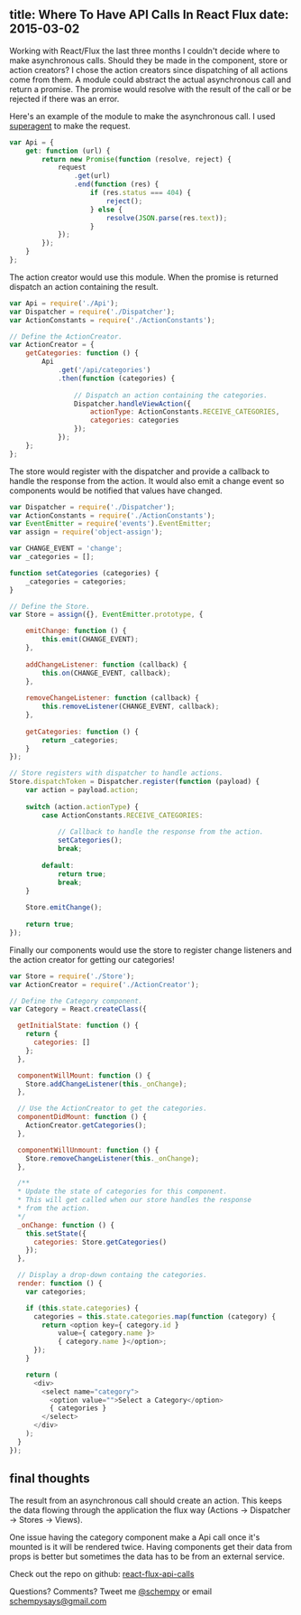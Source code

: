 title: Where To Have API Calls In React Flux
date: 2015-03-02
---

Working with React/Flux the last three months I couldn't decide where to make asynchronous calls. Should they be made in the component, store or action creators? I chose the action creators since dispatching of all actions come from them. A module could abstract the actual asynchronous call and return a promise.  The promise would resolve with the result of the call or be rejected if there was an error.

Here's an example of the module to make the asynchronous call. I used [superagent](https://github.com/visionmedia/superagent) to make the request.

```js
var Api = {
	get: function (url) {
		return new Promise(function (resolve, reject) {
			request
				.get(url)
				.end(function (res) {
					if (res.status === 404) {
						reject();
					} else {
						resolve(JSON.parse(res.text));
					}
			});
		});
	}
}; 
```
 
The action creator would use this module. When the promise is returned dispatch an action containing the result. 

```js
var Api = require('./Api');
var Dispatcher = require('./Dispatcher');
var ActionConstants = require('./ActionConstants');

// Define the ActionCreator.
var ActionCreator = {
	getCategories: function () {
		Api
			.get('/api/categories')
			.then(function (categories) {
			
				// Dispatch an action containing the categories.
				Dispatcher.handleViewAction({
					actionType: ActionConstants.RECEIVE_CATEGORIES,
					categories: categories
				});
			});
	};
};
```

The store would register with the dispatcher and provide a callback to handle the response from the action. It would also emit a change event so components would be notified that values have changed.

```js
var Dispatcher = require('./Dispatcher');
var ActionConstants = require('./ActionConstants');
var EventEmitter = require('events').EventEmitter;
var assign = require('object-assign');

var CHANGE_EVENT = 'change';
var _categories = [];

function setCategories (categories) {
	_categories = categories;
}

// Define the Store.
var Store = assign({}, EventEmitter.prototype, {

	emitChange: function () {
		this.emit(CHANGE_EVENT);
	},
	
	addChangeListener: function (callback) {
		this.on(CHANGE_EVENT, callback);
	},
	
	removeChangeListener: function (callback) {
		this.removeListener(CHANGE_EVENT, callback);
	},
	
	getCategories: function () {
		return _categories;
	}
});

// Store registers with dispatcher to handle actions.
Store.dispatchToken = Dispatcher.register(function (payload) {
	var action = payload.action;
	
	switch (action.actionType) {
		case ActionConstants.RECEIVE_CATEGORIES:
			
			// Callback to handle the response from the action.
			setCategories();
			break;
			
		default:
			return true;
			break;
	}
	
	Store.emitChange();
	
	return true;
});
```

Finally our components would use the store to register change listeners and the action creator for getting our categories!

```js
var Store = require('./Store');
var ActionCreator = require('./ActionCreator');

// Define the Category component.
var Category = React.createClass({

  getInitialState: function () {
    return {
      categories: []
    };
  },

  componentWillMount: function () {
    Store.addChangeListener(this._onChange);
  },

  // Use the ActionCreator to get the categories.
  componentDidMount: function () {
    ActionCreator.getCategories();
  },

  componentWillUnmount: function () {
    Store.removeChangeListener(this._onChange);
  },

  /**
  * Update the state of categories for this component.
  * This will get called when our store handles the response
  * from the action.
  */
  _onChange: function () {
    this.setState({
      categories: Store.getCategories()
    });
  },

  // Display a drop-down containg the categories.
  render: function () {
    var categories;

    if (this.state.categories) {
      categories = this.state.categories.map(function (category) {
        return <option key={ category.id }
            value={ category.name }>
            { category.name }</option>;
      });
    }

    return (
      <div>
        <select name="category">
          <option value="">Select a Category</option>
          { categories }
        </select>
      </div>  
    );
  }
});
```


## final thoughts
The result from an asynchronous call should create an action. This keeps the data flowing through the application the flux way (Actions -> Dispatcher -> Stores -> Views).

One issue having the category component make a Api call once it's mounted is it will be rendered twice. Having components get their data from props is better but sometimes the data has to be from an external service.

Check out the repo on github: [react-flux-api-calls](https://github.com/schempy/react-flux-api-calls)

Questions? Comments? Tweet me [@schempy](https://www.twitter.com/schempy) or email [schempysays@gmail.com](mailto:schempysays@gmail.com)
